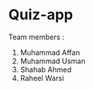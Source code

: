 # Quiz-app

<p>
  
Team members : 
<br>
1) Muhammad Affan <br>
2) Muhammad Usman <br>
3) Shahab Ahmed <br>
4) Raheel Warsi <br>

</p>
